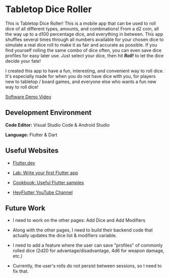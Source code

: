 # Tabletop Dice Roller

This is Tabletop Dice Roller! This is a mobile app that can be used to roll dice of all different types, amounts, and combinations! From a d2 coin, all the way up to a d100 percentage dice, and everything in between. This app shuffles several times through all numbers available for your chosen dice to simulate a real dice roll to make it as fair and accurate as possible. If you find yourself rolling the same combo of dice often, you can even save dice profiles for easy later use. Just select your dice, then hit **_Roll!_** to let the dice decide your fate!

I created this app to have a fun, interesting, and convenient way to roll dice. It's especially made for when you do not have dice with you, for players new to tabletop / board games, and everyone else who wants a fun new way to roll dice!

[Software Demo Video](http://youtube.link.goes.here)

## Development Environment

**Code Editor:** Visual Studio Code & Android Studio

**Language:** Flutter & Dart

## Useful Websites

- [Flutter.dev](https://docs.flutter.dev/)

- [Lab: Write your first Flutter app](https://docs.flutter.dev/get-started/codelab)

- [Cookbook: Useful Flutter samples](https://docs.flutter.dev/cookbook)

- [HeyFlutter YouTube Channel](https://www.youtube.com/@HeyFlutter)

## Future Work

- I need to work on the other pages: Add Dice and Add Modifiers

- Along with the other pages, I need to build their backend code that actually updates the dice list & modifiers variable.

- I need to add a feature where the user can save "profiles" of commonly rolled dice (2d20 for advantage/disadvantage, 4d6 for weapon damage, etc.)

- Currently, the user's rolls do not persist between sessions, so I need to fix that.
